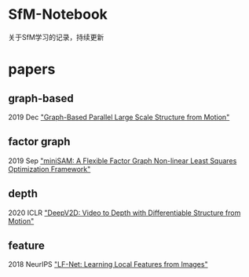 # SfM-Notebook

关于SfM学习的记录，持续更新

# papers

## graph-based

2019 Dec 
["Graph-Based Parallel Large Scale Structure from Motion"](https://arxiv.org/pdf/1912.10659v2.pdf)

## factor graph

2019 Sep 
["miniSAM: A Flexible Factor Graph Non-linear Least Squares Optimization Framework"](https://arxiv.org/pdf/1909.00903v1.pdf)

## depth

2020 ICLR
["DeepV2D: Video to Depth with Differentiable Structure from Motion"](https://openreview.net/pdf?id=HJeO7RNKPr)

## feature

2018 NeurIPS
["LF-Net: Learning Local Features from Images"](http://papers.nips.cc/paper/7861-lf-net-learning-local-features-from-images.pdf)
